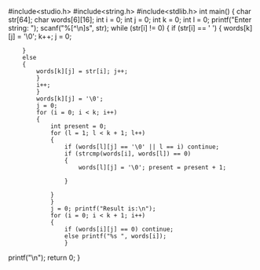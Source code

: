 #include<studio.h>
#include<string.h>
#include<stdlib.h> 
int main() 
{ 
    char str[64];
    char words[6][16];
    int i = 0;
    int j = 0;
    int k = 0;
    int l = 0;
    printf("Enter string: ");
    scanf("%[^\n]s", str);
    while (str[i] != 0)
    { 
        if (str[i] == ' ') 
        { 
            words[k][j] = '\0'; k++; j = 0; 
            
        } 
        else
        { 
            words[k][j] = str[i]; j++;
            }
            i++;
            }
            words[k][j] = '\0';
            j = 0;
            for (i = 0; i < k; i++)
            { 
                int present = 0;
                for (l = 1; l < k + 1; l++)
                { 
                    if (words[l][j] == '\0' || l == i) continue; 
                    if (strcmp(words[i], words[l]) == 0) 
                    { 
                        words[l][j] = '\0'; present = present + 1; 
                        
                    } 
                    
                }
                }
                j = 0; printf("Result is:\n");
                for (i = 0; i < k + 1; i++)
                { 
                    if (words[i][j] == 0) continue;
                    else printf("%s ", words[i]);
                    } 
printf("\n"); 
return 0;
}
